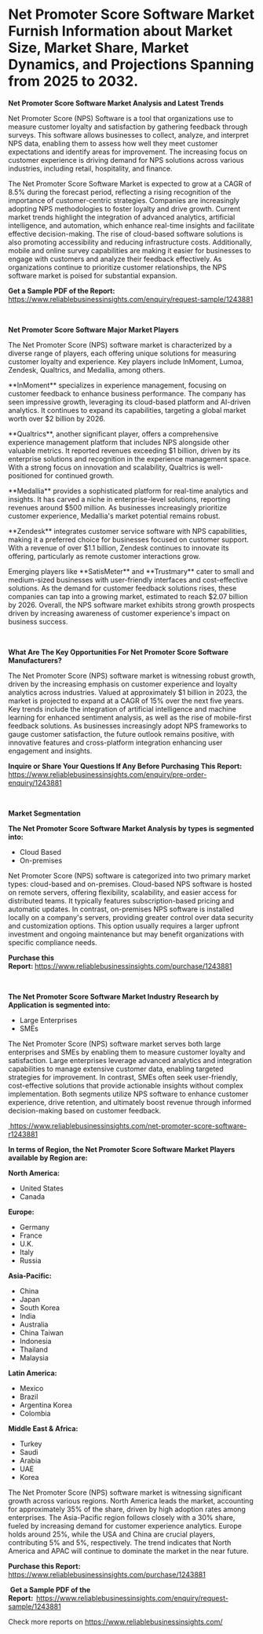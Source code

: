 <p><h1>Net Promoter Score Software Market Furnish Information about Market Size, Market Share, Market Dynamics, and Projections Spanning from 2025 to 2032.</h1></p><p><strong>Net Promoter Score Software Market Analysis and Latest Trends</strong></p>
<p><p>Net Promoter Score (NPS) Software is a tool that organizations use to measure customer loyalty and satisfaction by gathering feedback through surveys. This software allows businesses to collect, analyze, and interpret NPS data, enabling them to assess how well they meet customer expectations and identify areas for improvement. The increasing focus on customer experience is driving demand for NPS solutions across various industries, including retail, hospitality, and finance.</p><p>The Net Promoter Score Software Market is expected to grow at a CAGR of 8.5% during the forecast period, reflecting a rising recognition of the importance of customer-centric strategies. Companies are increasingly adopting NPS methodologies to foster loyalty and drive growth. Current market trends highlight the integration of advanced analytics, artificial intelligence, and automation, which enhance real-time insights and facilitate effective decision-making. The rise of cloud-based software solutions is also promoting accessibility and reducing infrastructure costs. Additionally, mobile and online survey capabilities are making it easier for businesses to engage with customers and analyze their feedback effectively. As organizations continue to prioritize customer relationships, the NPS software market is poised for substantial expansion.</p></p>
<p><strong>Get a Sample PDF of the Report:&nbsp;</strong> <a href="https://www.reliablebusinessinsights.com/enquiry/request-sample/1243881?utm_campaign=2983&utm_medium=2&utm_source=Github&utm_content=ia&utm_term=09032025&utm_id=net-promoter-score-software">https://www.reliablebusinessinsights.com/enquiry/request-sample/1243881</a></p>
<p>&nbsp;</p>
<p><strong>Net Promoter Score Software Major Market Players</strong></p>
<p><p>The Net Promoter Score (NPS) software market is characterized by a diverse range of players, each offering unique solutions for measuring customer loyalty and experience. Key players include InMoment, Lumoa, Zendesk, Qualtrics, and Medallia, among others. </p><p>**InMoment** specializes in experience management, focusing on customer feedback to enhance business performance. The company has seen impressive growth, leveraging its cloud-based platform and AI-driven analytics. It continues to expand its capabilities, targeting a global market worth over $2 billion by 2026.</p><p>**Qualtrics**, another significant player, offers a comprehensive experience management platform that includes NPS alongside other valuable metrics. It reported revenues exceeding $1 billion, driven by its enterprise solutions and recognition in the experience management space. With a strong focus on innovation and scalability, Qualtrics is well-positioned for continued growth.</p><p>**Medallia** provides a sophisticated platform for real-time analytics and insights. It has carved a niche in enterprise-level solutions, reporting revenues around $500 million. As businesses increasingly prioritize customer experience, Medallia's market potential remains robust.</p><p>**Zendesk** integrates customer service software with NPS capabilities, making it a preferred choice for businesses focused on customer support. With a revenue of over $1.1 billion, Zendesk continues to innovate its offering, particularly as remote customer interactions grow.</p><p>Emerging players like **SatisMeter** and **Trustmary** cater to small and medium-sized businesses with user-friendly interfaces and cost-effective solutions. As the demand for customer feedback solutions rises, these companies can tap into a growing market, estimated to reach $2.07 billion by 2026. Overall, the NPS software market exhibits strong growth prospects driven by increasing awareness of customer experience's impact on business success.</p></p>
<p>&nbsp;</p>
<p><strong>What Are The Key Opportunities For Net Promoter Score Software Manufacturers?</strong></p>
<p><p>The Net Promoter Score (NPS) software market is witnessing robust growth, driven by the increasing emphasis on customer experience and loyalty analytics across industries. Valued at approximately $1 billion in 2023, the market is projected to expand at a CAGR of 15% over the next five years. Key trends include the integration of artificial intelligence and machine learning for enhanced sentiment analysis, as well as the rise of mobile-first feedback solutions. As businesses increasingly adopt NPS frameworks to gauge customer satisfaction, the future outlook remains positive, with innovative features and cross-platform integration enhancing user engagement and insights.</p></p>
<p><strong>Inquire or Share Your Questions If Any Before Purchasing This Report:</strong> <a href="https://www.reliablebusinessinsights.com/enquiry/pre-order-enquiry/1243881?utm_campaign=2983&utm_medium=2&utm_source=Github&utm_content=ia&utm_term=09032025&utm_id=net-promoter-score-software">https://www.reliablebusinessinsights.com/enquiry/pre-order-enquiry/1243881</a></p>
<p>&nbsp;</p>
<p><strong>Market Segmentation</strong></p>
<p><strong>The Net Promoter Score Software Market Analysis by types is segmented into:</strong></p>
<p><ul><li>Cloud Based</li><li>On-premises</li></ul></p>
<p><p>Net Promoter Score (NPS) software is categorized into two primary market types: cloud-based and on-premises. Cloud-based NPS software is hosted on remote servers, offering flexibility, scalability, and easier access for distributed teams. It typically features subscription-based pricing and automatic updates. In contrast, on-premises NPS software is installed locally on a company's servers, providing greater control over data security and customization options. This option usually requires a larger upfront investment and ongoing maintenance but may benefit organizations with specific compliance needs.</p></p>
<p><strong>Purchase this Report:&nbsp;</strong><a href="https://www.reliablebusinessinsights.com/purchase/1243881?utm_campaign=2983&utm_medium=2&utm_source=Github&utm_content=ia&utm_term=09032025&utm_id=net-promoter-score-software">https://www.reliablebusinessinsights.com/purchase/1243881</a></p>
<p>&nbsp;</p>
<p><strong>The Net Promoter Score Software Market Industry Research by Application is segmented into:</strong></p>
<p><ul><li>Large Enterprises</li><li>SMEs</li></ul></p>
<p><p>The Net Promoter Score (NPS) software market serves both large enterprises and SMEs by enabling them to measure customer loyalty and satisfaction. Large enterprises leverage advanced analytics and integration capabilities to manage extensive customer data, enabling targeted strategies for improvement. In contrast, SMEs often seek user-friendly, cost-effective solutions that provide actionable insights without complex implementation. Both segments utilize NPS software to enhance customer experience, drive retention, and ultimately boost revenue through informed decision-making based on customer feedback.</p></p>
<p><a href="https://www.reliablebusinessinsights.com/net-promoter-score-software-r1243881?utm_campaign=2983&utm_medium=2&utm_source=Github&utm_content=ia&utm_term=09032025&utm_id=net-promoter-score-software">&nbsp;https://www.reliablebusinessinsights.com/net-promoter-score-software-r1243881</a></p>
<p><strong>In terms of Region, the Net Promoter Score Software Market Players available by Region are:</strong></p>
<p>
    <p> <strong> North America: </strong>
        <ul>
            <li>United States</li>
            <li>Canada</li>
        </ul>
        </p> 
    <p> <strong> Europe: </strong>
        <ul>
            <li>Germany</li>
            <li>France</li>
            <li>U.K.</li>
            <li>Italy</li>
            <li>Russia</li>
        </ul>
        </p> 
    <p> <strong> Asia-Pacific: </strong>
        <ul>
            <li>China</li>
            <li>Japan</li>
            <li>South Korea</li>
            <li>India</li>
            <li>Australia</li>
            <li>China Taiwan</li>
            <li>Indonesia</li>
            <li>Thailand</li>
            <li>Malaysia</li>
        </ul>
        </p> 
    <p> <strong> Latin America: </strong>
        <ul>
            <li>Mexico</li>
            <li>Brazil</li>
            <li>Argentina Korea</li>
            <li>Colombia</li>
        </ul>
        </p> 
    <p> <strong> Middle East & Africa: </strong>
        <ul>
            <li>Turkey</li>
            <li>Saudi</li>
            <li>Arabia</li>
            <li>UAE</li>
            <li>Korea</li>
        </ul>
    </p>
    </p>
<p><p>The Net Promoter Score (NPS) software market is witnessing significant growth across various regions. North America leads the market, accounting for approximately 35% of the share, driven by high adoption rates among enterprises. The Asia-Pacific region follows closely with a 30% share, fueled by increasing demand for customer experience analytics. Europe holds around 25%, while the USA and China are crucial players, contributing 5% and 5%, respectively. The trend indicates that North America and APAC will continue to dominate the market in the near future.</p></p>
<p><strong>Purchase this Report: </strong><a href="https://www.reliablebusinessinsights.com/purchase/1243881?utm_campaign=2983&utm_medium=2&utm_source=Github&utm_content=ia&utm_term=09032025&utm_id=net-promoter-score-software">https://www.reliablebusinessinsights.com/purchase/1243881</a></p>
<p>&nbsp;<strong>Get a Sample PDF of the Report:&nbsp;&nbsp;</strong><a href="https://www.reliablebusinessinsights.com/enquiry/request-sample/1243881?utm_campaign=2983&utm_medium=2&utm_source=Github&utm_content=ia&utm_term=09032025&utm_id=net-promoter-score-software">https://www.reliablebusinessinsights.com/enquiry/request-sample/1243881</a></p>
<p><strong></strong></p>
<p>Check more reports on <a href="https://www.reliablebusinessinsights.com/?utm_campaign=2983&utm_medium=2&utm_source=Github&utm_content=ia&utm_term=09032025&utm_id=net-promoter-score-software">https://www.reliablebusinessinsights.com/</a></p>